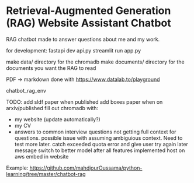 # Retrieval-Augmented Generation (RAG) Website Assistant Chatbot

RAG chatbot made to answer questions about me and my work. 

for development:
fastapi dev api.py
streamlit run app.py

make data/ directory for the chromadb
make documents/ directory for the documents you want the RAG to read


PDF -> markdown done with https://www.datalab.to/playground

chatbot_rag_env

TODO:
add sldf paper when published
add boxes paper when on arxiv/published
fill out chromadb with:
- my website (update automatically?)
- my CV
- answers to common interview questions
not getting full context for questions.
possible issue with assuming ambiguious context. Need to test more later.
catch exceeded quota error and give user try again later message
switch to better model after all features implemented
host on aws
embed in website

Example:
https://github.com/mahdjourOussama/python-learning/tree/master/chatbot-rag
